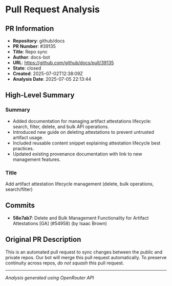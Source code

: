 # Pull Request Analysis

## PR Information
- **Repository**: github/docs
- **PR Number**: #39135
- **Title**: Repo sync
- **Author**: docs-bot
- **URL**: https://github.com/github/docs/pull/39135
- **State**: closed
- **Created**: 2025-07-02T12:38:09Z
- **Analysis Date**: 2025-07-05 22:13:44

## High-Level Summary

### Summary
- Added documentation for managing artifact attestations lifecycle: search, filter, delete, and bulk API operations.
- Introduced new guide on deleting attestations to prevent untrusted artifact usage.
- Included reusable content snippet explaining attestation lifecycle best practices.
- Updated existing provenance documentation with link to new management features.

### Title
Add artifact attestation lifecycle management (delete, bulk operations, search/filter)

## Commits

- **58e7ab7**: Delete and Bulk Management Functionality for Artifact Attestations [GA] (#54958) (by Isaac Brown)


## Original PR Description


This is an automated pull request to sync changes between the public and private repos.
Our bot will merge this pull request automatically.
To preserve continuity across repos, _do not squash_ this pull request.


---
*Analysis generated using OpenRouter API*
